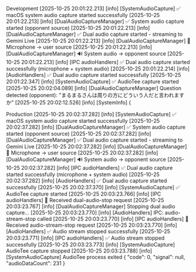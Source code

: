 Development
[2025-10-25 20:01:22.213] [info]  [SystemAudioCapture] ✅ macOS system audio capture started successfully
[2025-10-25 20:01:22.213] [info]  [DualAudioCaptureManager] ✅ System audio capture started (opponent source)
[2025-10-25 20:01:22.213] [info]  [DualAudioCaptureManager] ✅ Dual audio capture started - streaming to Gemini Live
[2025-10-25 20:01:22.213] [info]  [DualAudioCaptureManager] 🎤 Microphone → user source
[2025-10-25 20:01:22.213] [info]  [DualAudioCaptureManager] 🔊 System audio → opponent source
[2025-10-25 20:01:22.213] [info]  [IPC audioHandlers] ✅ Dual audio capture started successfully (microphone + system audio)
[2025-10-25 20:01:22.214] [info]  [AudioHandlers] ✅ Dual audio capture started successfully
[2025-10-25 20:01:22.347] [info]  [SystemAudioCapture] ✅ AudioTee capture started
[2025-10-25 20:02:04.089] [info]  [DualAudioCaptureManager] Question detected (opponent): "まるまるさんは周りの方にどういう人だと言われますか"
[2025-10-25 20:02:12.526] [info]  [SystemInfo] {


Production
  [2025-10-25 20:02:37.282] [info]  [SystemAudioCapture] ✅ macOS system audio capture started successfully
[2025-10-25 20:02:37.282] [info]  [DualAudioCaptureManager] ✅ System audio capture started (opponent source)
[2025-10-25 20:02:37.282] [info]  [DualAudioCaptureManager] ✅ Dual audio capture started - streaming to Gemini Live
[2025-10-25 20:02:37.282] [info]  [DualAudioCaptureManager] 🎤 Microphone → user source
[2025-10-25 20:02:37.282] [info]  [DualAudioCaptureManager] 🔊 System audio → opponent source
[2025-10-25 20:02:37.282] [info]  [IPC audioHandlers] ✅ Dual audio capture started successfully (microphone + system audio)
[2025-10-25 20:02:37.282] [info]  [AudioHandlers] ✅ Dual audio capture started successfully
[2025-10-25 20:02:37.370] [info]  [SystemAudioCapture] ✅ AudioTee capture started
[2025-10-25 20:03:23.766] [info]  [IPC audioHandlers] 🛑 Received dual-audio-stop request
[2025-10-25 20:03:23.767] [info]  [DualAudioCaptureManager] Stopping dual audio capture...
[2025-10-25 20:03:23.770] [info]  [AudioHandlers] IPC: audio-stream-stop called
[2025-10-25 20:03:23.770] [info]  [IPC audioHandlers] 🛑 Received audio-stream-stop request
[2025-10-25 20:03:23.770] [info]  [AudioHandlers] ✅ Audio stream stopped successfully
[2025-10-25 20:03:23.771] [info]  [IPC audioHandlers] ✅ Audio stream stopped successfully
[2025-10-25 20:03:23.773] [info]  [SystemAudioCapture] AudioTee capture stopped
[2025-10-25 20:03:23.788] [info]  [SystemAudioCapture] AudioTee process exited {
  "code": 0,
  "signal": null,
  "audioDataCount": 231
}
